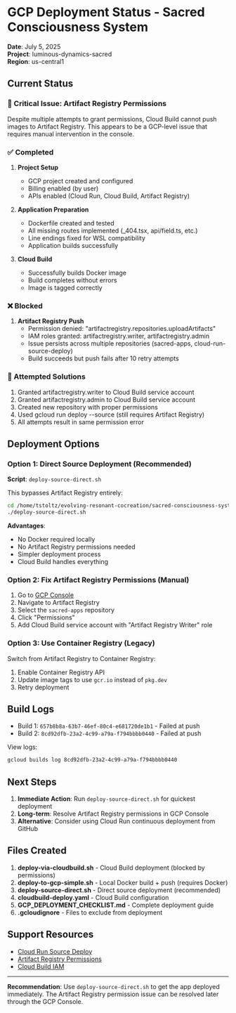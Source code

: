 # GCP Deployment Status - Sacred Consciousness System

**Date**: July 5, 2025  
**Project**: luminous-dynamics-sacred  
**Region**: us-central1  

## Current Status

### 🔴 Critical Issue: Artifact Registry Permissions
Despite multiple attempts to grant permissions, Cloud Build cannot push images to Artifact Registry. This appears to be a GCP-level issue that requires manual intervention in the console.

### ✅ Completed
1. **Project Setup**
   - GCP project created and configured
   - Billing enabled (by user)
   - APIs enabled (Cloud Run, Cloud Build, Artifact Registry)

2. **Application Preparation**
   - Dockerfile created and tested
   - All missing routes implemented (_404.tsx, api/field.ts, etc.)
   - Line endings fixed for WSL compatibility
   - Application builds successfully

3. **Cloud Build**
   - Successfully builds Docker image
   - Build completes without errors
   - Image is tagged correctly

### ❌ Blocked
1. **Artifact Registry Push**
   - Permission denied: "artifactregistry.repositories.uploadArtifacts"
   - IAM roles granted: artifactregistry.writer, artifactregistry.admin
   - Issue persists across multiple repositories (sacred-apps, cloud-run-source-deploy)
   - Build succeeds but push fails after 10 retry attempts
   
### 🔧 Attempted Solutions
1. Granted artifactregistry.writer to Cloud Build service account
2. Granted artifactregistry.admin to Cloud Build service account  
3. Created new repository with proper permissions
4. Used gcloud run deploy --source (still requires Artifact Registry)
5. All attempts result in same permission error

## Deployment Options

### Option 1: Direct Source Deployment (Recommended)
**Script**: `deploy-source-direct.sh`

This bypasses Artifact Registry entirely:
```bash
cd /home/tstoltz/evolving-resonant-cocreation/sacred-consciousness-system
./deploy-source-direct.sh
```

**Advantages**:
- No Docker required locally
- No Artifact Registry permissions needed
- Simpler deployment process
- Cloud Build handles everything

### Option 2: Fix Artifact Registry Permissions (Manual)
1. Go to [GCP Console](https://console.cloud.google.com)
2. Navigate to Artifact Registry
3. Select the `sacred-apps` repository
4. Click "Permissions"
5. Add Cloud Build service account with "Artifact Registry Writer" role

### Option 3: Use Container Registry (Legacy)
Switch from Artifact Registry to Container Registry:
1. Enable Container Registry API
2. Update image tags to use `gcr.io` instead of `pkg.dev`
3. Retry deployment

## Build Logs
- Build 1: `657b8b8a-63b7-46ef-80c4-e681720de1b1` - Failed at push
- Build 2: `8cd92dfb-23a2-4c99-a79a-f794bbbb0440` - Failed at push

View logs:
```bash
gcloud builds log 8cd92dfb-23a2-4c99-a79a-f794bbbb0440
```

## Next Steps

1. **Immediate Action**: Run `deploy-source-direct.sh` for quickest deployment
2. **Long-term**: Resolve Artifact Registry permissions in GCP Console
3. **Alternative**: Consider using Cloud Run continuous deployment from GitHub

## Files Created

1. **deploy-via-cloudbuild.sh** - Cloud Build deployment (blocked by permissions)
2. **deploy-to-gcp-simple.sh** - Local Docker build + push (requires Docker)
3. **deploy-source-direct.sh** - Direct source deployment (recommended)
4. **cloudbuild-deploy.yaml** - Cloud Build configuration
5. **GCP_DEPLOYMENT_CHECKLIST.md** - Complete deployment guide
6. **.gcloudignore** - Files to exclude from deployment

## Support Resources

- [Cloud Run Source Deploy](https://cloud.google.com/run/docs/deploying-source-code)
- [Artifact Registry Permissions](https://cloud.google.com/artifact-registry/docs/access-control)
- [Cloud Build IAM](https://cloud.google.com/build/docs/securing-builds/configure-access-for-cloud-build-service-account)

---

**Recommendation**: Use `deploy-source-direct.sh` to get the app deployed immediately. The Artifact Registry permission issue can be resolved later through the GCP Console.